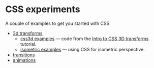 # CSS experiments

A couple of examples to get you started with CSS

- [3d transforms](https://www.w3schools.com/css/css3_3dtransforms.asp) 
	- [css3d examples](./css3d) — code from the [Intro to CSS 3D transforms](https://3dtransforms.desandro.com/) tutorial.
	- [isometric examples](./isometric) — using CSS for isometric perspective.
- [transitions](https://www.w3schools.com/css/css3_transitions.asp) 
- [animations](https://www.w3schools.com/css/css3_animations.asp)
